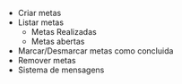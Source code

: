 - Criar metas
- Listar metas
    - Metas Realizadas 
    - Metas abertas
- Marcar/Desmarcar metas como concluida
- Remover metas
- Sistema de mensagens